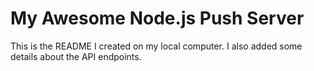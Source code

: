 # My Awesome Node.js Push Server
This is the README I created on my local computer.
I also added some details about the API endpoints.